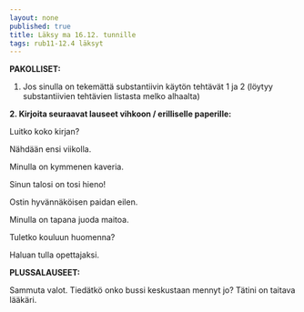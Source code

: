 ```yaml
---
layout: none
published: true
title: Läksy ma 16.12. tunnille
tags: rub11-12.4 läksyt
---
```

**PAKOLLISET:**

1. Jos sinulla on tekemättä substantiivin käytön tehtävät 1 ja 2 (löytyy substantiivien tehtävien listasta melko alhaalta)

**2. Kirjoita seuraavat lauseet vihkoon / erilliselle paperille:**

Luitko koko kirjan? 

Nähdään ensi viikolla.

Minulla on kymmenen kaveria.

Sinun talosi on tosi hieno!

Ostin hyvännäköisen paidan eilen.

Minulla on tapana juoda maitoa.

Tuletko kouluun huomenna?

Haluan tulla opettajaksi.

**PLUSSALAUSEET:**

Sammuta valot.
Tiedätkö onko bussi keskustaan mennyt jo?
Tätini on taitava lääkäri.


 

